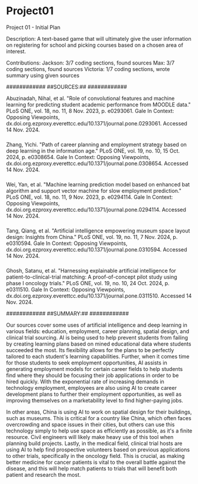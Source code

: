 # Project01
Project 01 - Initial Plan

Description: A text-based game that will ultimately give the user information on registering for school and picking courses based on a chosen area of interest.

Contributions:
Jackson: 3/7 coding sections, found sources
Max: 3/7 coding sections, found sources
Victoria: 1/7 coding sections, wrote summary using given sources

############
##SOURCES:##
############


Abuzinadah, Nihal, et al. "Role of convolutional features and machine learning for predicting student academic performance from MOODLE data." PLoS ONE, vol. 18, no. 11, 8 Nov. 2023, p. e0293061. Gale In Context: Opposing Viewpoints, 
  dx.doi.org.ezproxy.everettcc.edu/10.1371/journal.pone.0293061. Accessed 14 Nov. 2024.

###

Zhang, Yichi. "Path of career planning and employment strategy based on deep learning in the information age." PLoS ONE, vol. 19, no. 10, 15 Oct. 2024, p. e0308654. Gale In Context: Opposing Viewpoints, 
  dx.doi.org.ezproxy.everettcc.edu/10.1371/journal.pone.0308654. Accessed 14 Nov. 2024.

###

Wei, Yan, et al. "Machine learning prediction model based on enhanced bat algorithm and support vector machine for slow employment prediction." PLoS ONE, vol. 18, no. 11, 9    Nov. 2023, p. e0294114. Gale In Context: Opposing Viewpoints, 
  dx.doi.org.ezproxy.everettcc.edu/10.1371/journal.pone.0294114. Accessed 14 Nov. 2024.

###

Tang, Qiang, et al. "Artificial intelligence empowering museum space layout design: Insights from China." PLoS ONE, vol. 19, no. 11, 7 Nov. 2024, p. e0310594. Gale In Context: Opposing Viewpoints, 
  dx.doi.org.ezproxy.everettcc.edu/10.1371/journal.pone.0310594. Accessed 14 Nov. 2024.

###

Ghosh, Satanu, et al. "Harnessing explainable artificial intelligence for patient-to-clinical-trial matching: A proof-of-concept pilot study using phase I oncology trials." PLoS ONE, vol. 19, no. 10, 24 Oct. 2024, p. e0311510. Gale In Context: 
  Opposing Viewpoints, dx.doi.org.ezproxy.everettcc.edu/10.1371/journal.pone.0311510. Accessed 14 Nov. 2024.

############
##SUMMARY:##
############

Our sources cover some uses of artificial intelligence and deep learning in various fields: education, employment, career planning, spatial design, and clinical trial sourcing. AI is being used to help prevent students from failing by creating learning plans based on mined educational data where students succeeded the most. Its flexibility allows for the plans to be perfectly tailored to each student's learning capabilities. Further, when it comes time for those students to seek employment opportunities, AI assists in generating employment models for certain career fields to help students find where they should be focusing their job applications in order to be hired quickly. With the exponential rate of increasing demands in technology employment, employees are also using AI to create career development plans to further their employment opportunities, as well as improving themselves on a marketability level to find higher-paying jobs.

In other areas, China is using AI to work on spatial design for their buildings, such as museums. This is critical for a country like China, which often faces overcrowding and space issues in their cities, but others can use this technology simply to help use space as efficiently as possible, as it's a finite resource. Civil engineers will likely make heavy use of this tool when planning build projects. Lastly, in the medical field, clinical trial hosts are using AI to help find prospective volunteers based on previous applications to other trials, specifically in the oncology field. This is crucial, as making better medicine for cancer patients is vital to the overall battle against the disease, and this will help match patients to trials that will benefit both patient and research the most. 
